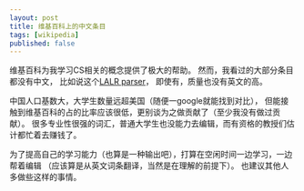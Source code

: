 ```yaml
---
layout: post
title: 维基百科上的中文条目
tags: [wikipedia]
published: false
---
```


维基百科为我学习CS相关的概念提供了极大的帮助。
然而，我看过的大部分条目都没有中文，
比如说这个[LALR parser](http://en.wikipedia.org/wiki/LALR_parser)，
即使有，质量也没有英文的高。

中国人口基数大，大学生数量远超美国（随便一google就能找到对比），
但能接触到维基百科的占的比率应该很低，更别谈为之做贡献了（至少我没有做过贡献）。
很多专业性很强的词汇，普通大学生也没能力去编辑，而有资格的教授们估计都忙着去赚钱了。

为了提高自己的学习能力（也算是一种输出吧），打算在空闲时间一边学习，一边帮着编辑
（应该算是从英文词条翻译，当然是在理解的前提下）。
也建议其他人多做些这样的事情。
